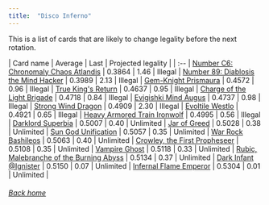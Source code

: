 ```yaml
---
title:  "Disco Inferno"
---
```


This is a list of cards that are likely to change legality before the next rotation.

| Card name | Average | Last | Projected legality |
| :-- |
[Number C6: Chronomaly Chaos Atlandis](https://db.ygoprodeck.com/card/?search=Number%20C6:%20Chronomaly%20Chaos%20Atlandis) | 0.3864 | 1.46 | Illegal |
[Number 89: Diablosis the Mind Hacker](https://db.ygoprodeck.com/card/?search=Number%2089:%20Diablosis%20the%20Mind%20Hacker) | 0.3989 | 2.13 | Illegal |
[Gem-Knight Prismaura](https://db.ygoprodeck.com/card/?search=Gem-Knight%20Prismaura) | 0.4572 | 0.96 | Illegal |
[True King's Return](https://db.ygoprodeck.com/card/?search=True%20King's%20Return) | 0.4637 | 0.95 | Illegal |
[Charge of the Light Brigade](https://db.ygoprodeck.com/card/?search=Charge%20of%20the%20Light%20Brigade) | 0.4718 | 0.84 | Illegal |
[Evigishki Mind Augus](https://db.ygoprodeck.com/card/?search=Evigishki%20Mind%20Augus) | 0.4737 | 0.98 | Illegal |
[Strong Wind Dragon](https://db.ygoprodeck.com/card/?search=Strong%20Wind%20Dragon) | 0.4909 | 2.30 | Illegal |
[Evoltile Westlo](https://db.ygoprodeck.com/card/?search=Evoltile%20Westlo) | 0.4921 | 0.65 | Illegal |
[Heavy Armored Train Ironwolf](https://db.ygoprodeck.com/card/?search=Heavy%20Armored%20Train%20Ironwolf) | 0.4995 | 0.56 | Illegal |
[Darklord Superbia](https://db.ygoprodeck.com/card/?search=Darklord%20Superbia) | 0.5007 | 0.40 | Unlimited |
[Jar of Greed](https://db.ygoprodeck.com/card/?search=Jar%20of%20Greed) | 0.5028 | 0.38 | Unlimited |
[Sun God Unification](https://db.ygoprodeck.com/card/?search=Sun%20God%20Unification) | 0.5057 | 0.35 | Unlimited |
[War Rock Bashileos](https://db.ygoprodeck.com/card/?search=War%20Rock%20Bashileos) | 0.5063 | 0.40 | Unlimited |
[Crowley, the First Propheseer](https://db.ygoprodeck.com/card/?search=Crowley,%20the%20First%20Propheseer) | 0.5108 | 0.35 | Unlimited |
[Vampire Ghost](https://db.ygoprodeck.com/card/?search=Vampire%20Ghost) | 0.5118 | 0.33 | Unlimited |
[Rubic, Malebranche of the Burning Abyss](https://db.ygoprodeck.com/card/?search=Rubic,%20Malebranche%20of%20the%20Burning%20Abyss) | 0.5134 | 0.37 | Unlimited |
[Dark Infant @Ignister](https://db.ygoprodeck.com/card/?search=Dark%20Infant%20@Ignister) | 0.5150 | 0.07 | Unlimited |
[Infernal Flame Emperor](https://db.ygoprodeck.com/card/?search=Infernal%20Flame%20Emperor) | 0.5304 | 0.01 | Unlimited |

###### [Back home](index)